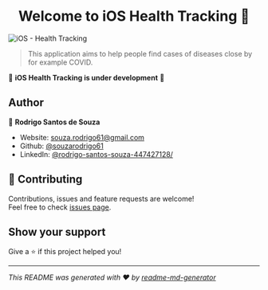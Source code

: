<h1 align="center">Welcome to iOS Health Tracking 👋</h1>

![iOS - Health Tracking](https://github.com/pos-graduacao-ucb/ios-heath-tracking/workflows/iOS%20-%20Health%20Tracking/badge.svg)

> This application aims to help people find cases of diseases close by for example COVID.

🚧 **iOS Health Tracking is under development** 🚧

## Author

👤 **Rodrigo Santos de Souza**

* Website: souza.rodrigo61@gmail.com
* Github: [@souzarodrigo61](https://github.com/souzarodrigo61)
* LinkedIn: [@rodrigo-santos-souza-447427128\/](https://linkedin.com/in/rodrigo-santos-souza-447427128\/)

## 🤝 Contributing

Contributions, issues and feature requests are welcome!<br />Feel free to check [issues page](https://github.com/pos-graduacao-ucb/ios-heath-tracking/issues). 

## Show your support

Give a ⭐️ if this project helped you!

***
_This README was generated with ❤️ by [readme-md-generator](https://github.com/kefranabg/readme-md-generator)_
